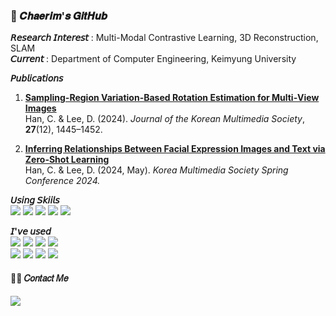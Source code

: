 <!-- ────────── 헤더 ────────── -->


<!-- ────────── 소개 ────────── -->
<h3 align="left">🌱 𝑪𝒉𝒂𝒆𝒓𝒊𝒎'𝒔 𝑮𝒊𝒕𝑯𝒖𝒃</h3>



<div align="left">

 <strong>𝘙𝘦𝘴𝘦𝘢𝘳𝘤𝘩 𝘐𝘯𝘵𝘦𝘳𝘦𝘴𝘵</strong> : Multi-Modal Contrastive Learning, 3D Reconstruction, SLAM <br>
 <strong>𝘊𝘶𝘳𝘳𝘦𝘯𝘵</strong> : Department of Computer Engineering, Keimyung University


 <strong>𝘗𝘶𝘣𝘭𝘪𝘤𝘢𝘵𝘪𝘰𝘯𝘴</strong> 
1. **[Sampling-Region Variation-Based Rotation Estimation for Multi‐View Images](https://github.com/cozyrim/sparse-correspondence-rotation-estimation)**  
   Han, C. & Lee, D. (2024). _Journal of the Korean Multimedia Society_, **27**(12), 1445–1452.  

2. **[Inferring Relationships Between Facial Expression Images and Text via Zero-Shot Learning](https://github.com/cozyrim/emotion-retriever)**  
   Han, C. & Lee, D. (2024, May). _Korea Multimedia Society Spring Conference 2024._

</div>


<!-- ────────── Tech Stacks ────────── -->



<div align="left">

**𝘜𝘴𝘪𝘯𝘨 𝘚𝘬𝘪𝘪𝘭𝘴**  
<img src="https://img.shields.io/badge/Python-3776AB?style=social&logo=Python"> <img src="https://img.shields.io/badge/PyTorch-EE4C2C?style=social&logo=PyTorch"> <img src="https://img.shields.io/badge/C++-00599C?style=social&logo=C%2B%2B"> <img src="https://img.shields.io/badge/Linux-FCC624?style=social&logo=Linux"> <img src="https://img.shields.io/badge/Git-F05032?style=social&logo=Git">

**𝘐'𝘷𝘦 𝘶𝘴𝘦𝘥**  
<img src="https://img.shields.io/badge/C-A8B9CC?style=social&logo=C"> <img src="https://img.shields.io/badge/Matlab-0076a8?style=social&logo=MathWorks"> <img src="https://img.shields.io/badge/MySQL-4479A1?style=social&logo=MySQL"> <img src="https://img.shields.io/badge/React-61DAFB?style=social&logo=React">  
<img src="https://img.shields.io/badge/HTML5-E34F26?style=social&logo=HTML5"> <img src="https://img.shields.io/badge/CSS3-1572B6?style=social&logo=CSS3"> <img src="https://img.shields.io/badge/Notion-000000?style=social&logo=Notion"> <img src="https://img.shields.io/badge/GitHub-181717?style=social&logo=GitHub">





</div>



<!-- ────────── 연락처 ────────── -->
<h4 align="">🧑‍💻 𝐶𝑜𝑛𝑡𝑎𝑐𝑡 𝑀𝑒</h4>


<div align="">

<a href="mailto:cozyriming@gmail.com">
  <img src="https://img.shields.io/badge/Gmail-EA4335?style=social&logo=Gmail">
</a>

</div>



</div>
